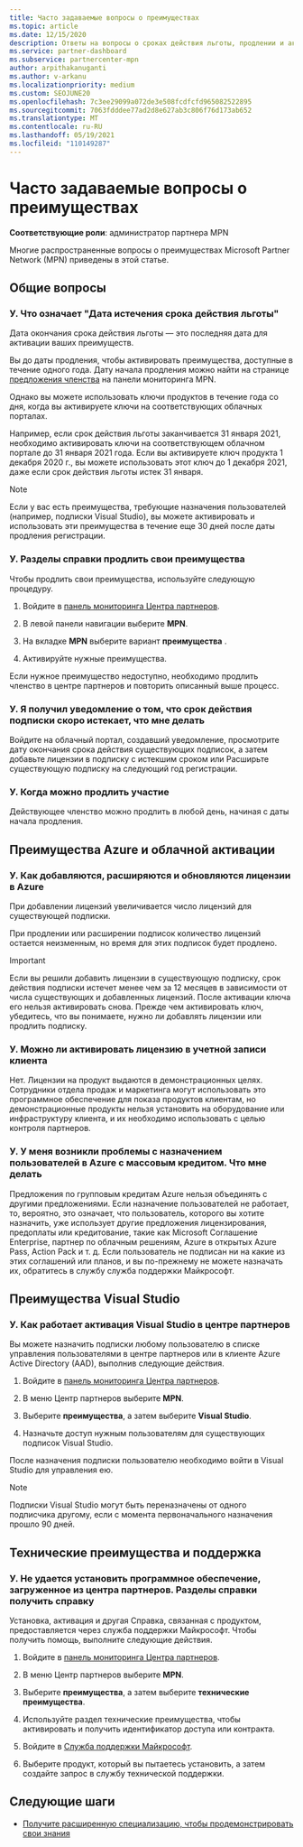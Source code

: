 ```yaml
---
title: Часто задаваемые вопросы о преимуществах
ms.topic: article
ms.date: 12/15/2020
description: Ответы на вопросы о сроках действия льготы, продлении и активации лицензий для Azure, облака, Visual Studio и технических и вспомогательных преимуществ
ms.service: partner-dashboard
ms.subservice: partnercenter-mpn
author: arpithakanuganti
ms.author: v-arkanu
ms.localizationpriority: medium
ms.custom: SEOJUNE20
ms.openlocfilehash: 7c3ee29099a072de3e508fcdfcfd965082522895
ms.sourcegitcommit: 7063fdddee77ad2d8e627ab3c806f76d173ab652
ms.translationtype: MT
ms.contentlocale: ru-RU
ms.lasthandoff: 05/19/2021
ms.locfileid: "110149287"
---
```

# <a name="benefits-faq"></a>Часто задаваемые вопросы о преимуществах

**Соответствующие роли**: администратор партнера MPN

Многие распространенные вопросы о преимуществах Microsoft Partner Network (MPN) приведены в этой статье.


## <a name="general-questions"></a>Общие вопросы

### <a name="q-what-does-benefit-expiry-date-mean"></a>У. Что означает "Дата истечения срока действия льготы"

Дата окончания срока действия льготы — это последняя дата для активации ваших преимуществ.

Вы до даты продления, чтобы активировать преимущества, доступные в течение одного года. Дату начала продления можно найти на странице [предложения членства](https://partner.microsoft.com/dashboard/mpn/offers) на панели мониторинга MPN.

Однако вы можете использовать ключи продуктов в течение года со дня, когда вы активируете ключи на соответствующих облачных порталах.

Например, если срок действия льготы заканчивается 31 января 2021, необходимо активировать ключи на соответствующем облачном портале до 31 января 2021 года. Если вы активируете ключ продукта 1 декабря 2020 г., вы можете использовать этот ключ до 1 декабря 2021, даже если срок действия льготы истек 31 января.

>[!NOTE]
>Если у вас есть преимущества, требующие назначения пользователей (например, подписки Visual Studio), вы можете активировать и использовать эти преимущества в течение еще 30 дней после даты продления регистрации.

### <a name="q-how-do-i-renew-my-benefits"></a>У. Разделы справки продлить свои преимущества

Чтобы продлить свои преимущества, используйте следующую процедуру.

1. Войдите в [панель мониторинга Центра партнеров](https://partner.microsoft.com/dashboard/).

2. В левой панели навигации выберите **MPN**.

3. На вкладке **MPN** выберите вариант **преимущества** .

4. Активируйте нужные преимущества.

Если нужное преимущество недоступно, необходимо продлить членство в центре партнеров и повторить описанный выше процесс.

### <a name="q-i-received-a-notification-informing-me-that-my-subscription-is-expiring-soon---what-should-i-do"></a>У. Я получил уведомление о том, что срок действия подписки скоро истекает, что мне делать

Войдите на облачный портал, создавший уведомление, просмотрите дату окончания срока действия существующих подписок, а затем добавьте лицензии в подписку с истекшим сроком или Расширьте существующую подписку на следующий год регистрации.

### <a name="q-when-can-i-renew-my-membership"></a>У. Когда можно продлить участие

Действующее членство можно продлить в любой день, начиная с даты начала продления.

## <a name="azure-and-cloud-activation-benefits"></a>Преимущества Azure и облачной активации

### <a name="q-how-does-adding-extendingrenewing-licenses-work-on-azure"></a>У. Как добавляются, расширяются и обновляются лицензии в Azure

При добавлении лицензий увеличивается число лицензий для существующей подписки.

При продлении или расширении подписок количество лицензий остается неизменным, но время для этих подписок будет продлено.

>[!IMPORTANT]
>Если вы решили добавить лицензии в существующую подписку, срок действия подписки истечет менее чем за 12 месяцев в зависимости от числа существующих и добавленных лицензий. После активации ключа его нельзя активировать снова. Прежде чем активировать ключ, убедитесь, что вы понимаете, нужно ли добавлять лицензии или продлить подписку.

### <a name="q-can-i-activate-the-license-on-my-customers-account"></a>У. Можно ли активировать лицензию в учетной записи клиента

Нет. Лицензии на продукт выдаются в демонстрационных целях. Сотрудники отдела продаж и маркетинга могут использовать это программное обеспечение для показа продуктов клиентам, но демонстрационные продукты нельзя установить на оборудование или инфраструктуру клиента, и их необходимо использовать с целью контроля партнеров.

### <a name="q-im-having-trouble-assigning-users-in-azure-bulk-credit-what-should-i-do"></a>У. У меня возникли проблемы с назначением пользователей в Azure с массовым кредитом. Что мне делать

Предложения по групповым кредитам Azure нельзя объединять с другими предложениями. Если назначение пользователей не работает, то, вероятно, это означает, что пользователь, которого вы хотите назначить, уже использует другие предложения лицензирования, предоплаты или кредитование, такие как Microsoft Соглашение Enterprise, партнер по облачным решениям, Azure в открытых Azure Pass, Action Pack и т. д. Если пользователь не подписан ни на какие из этих соглашений или планов, и вы по-прежнему не можете назначать их, обратитесь в службу служба поддержки Майкрософт.

## <a name="visual-studio-benefits"></a>Преимущества Visual Studio

### <a name="q-how-does-visual-studio-activation-work-in-partner-center"></a>У. Как работает активация Visual Studio в центре партнеров

Вы можете назначить подписки любому пользователю в списке управления пользователями в центре партнеров или в клиенте Azure Active Directory (AAD), выполнив следующие действия.

1. Войдите в [панель мониторинга Центра партнеров](https://partner.microsoft.com/dashboard/).

2. В меню Центр партнеров выберите **MPN**.

3. Выберите **преимущества**, а затем выберите **Visual Studio**.

4. Назначьте доступ нужным пользователям для существующих подписок Visual Studio.

После назначения подписки пользователю необходимо войти в Visual Studio для управления ею.

>[!Note]
> Подписки Visual Studio могут быть переназначены от одного подписчика другому, если с момента первоначального назначения прошло 90 дней.

## <a name="technical-benefits-and-support"></a>Технические преимущества и поддержка

### <a name="q-i-cant-install-the-software-i-downloaded-from-partner-center-how-do-i-get-help"></a>У. Не удается установить программное обеспечение, загруженное из центра партнеров. Разделы справки получить справку

Установка, активация и другая Справка, связанная с продуктом, предоставляется через служба поддержки Майкрософт. Чтобы получить помощь, выполните следующие действия.

1. Войдите в [панель мониторинга Центра партнеров](https://partner.microsoft.com/dashboard/).

2. В меню Центр партнеров выберите **MPN**.

3. Выберите **преимущества**, а затем выберите **технические преимущества**.

4. Используйте раздел технические преимущества, чтобы активировать и получить идентификатор доступа или контракта.

5. Войдите в [Служба поддержки Майкрософт](https://support.microsoft.com/supportforbusiness/productselection).

6. Выберите продукт, который вы пытаетесь установить, а затем создайте запрос в службу технической поддержки.

## <a name="next-steps"></a>Следующие шаги

- [Получите расширенную специализацию, чтобы продемонстрировать свои знания](advanced-specializations.md)